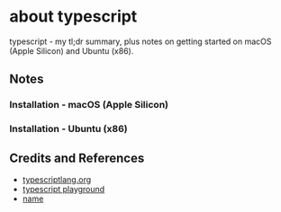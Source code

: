 # about typescript

typescript - my tl;dr summary, plus notes on getting started on macOS (Apple Silicon) and Ubuntu (x86).

## Notes

### Installation - macOS (Apple Silicon)

### Installation - Ubuntu (x86)

## Credits and References

* [typescriptlang.org](https://www.typescriptlang.org/)
* [typescript playground](https://www.typescriptlang.org/play)
* [name](url)
